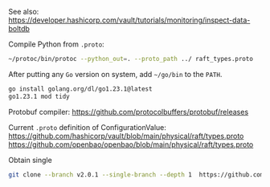See also: https://developer.hashicorp.com/vault/tutorials/monitoring/inspect-data-boltdb

Compile Python from `.proto`:
```sh
~/protoc/bin/protoc --python_out=. --proto_path ../ raft_types.proto
```

After putting any `Go` version on system, add `~/go/bin` to the `PATH`.

```sh
go install golang.org/dl/go1.23.1@latest
go1.23.1 mod tidy
```

Protobuf compiler: https://github.com/protocolbuffers/protobuf/releases

Current `.proto` definition of ConfigurationValue:
https://github.com/hashicorp/vault/blob/main/physical/raft/types.proto
https://github.com/openbao/openbao/blob/main/physical/raft/types.proto

Obtain single 
```sh
git clone --branch v2.0.1 --single-branch --depth 1  https://github.com/openbao/openbao
```
